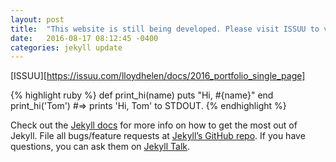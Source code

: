 ```yaml
---
layout: post
title:  "This website is still being developed. Please visit ISSUU to view my portfolio - thank you!"
date:   2016-08-17 08:12:45 -0400
categories: jekyll update
---
```


[ISSUU][https://issuu.com/lloydhelen/docs/2016_portfolio_single_page]

{% highlight ruby %}
def print_hi(name)
  puts "Hi, #{name}"
end
print_hi('Tom')
#=> prints 'Hi, Tom' to STDOUT.
{% endhighlight %}

Check out the [Jekyll docs][jekyll-docs] for more info on how to get the most out of Jekyll. File all bugs/feature requests at [Jekyll’s GitHub repo][jekyll-gh]. If you have questions, you can ask them on [Jekyll Talk][jekyll-talk].

[jekyll-docs]: http://jekyllrb.com/docs/home
[jekyll-gh]:   https://github.com/jekyll/jekyll
[jekyll-talk]: https://talk.jekyllrb.com/
